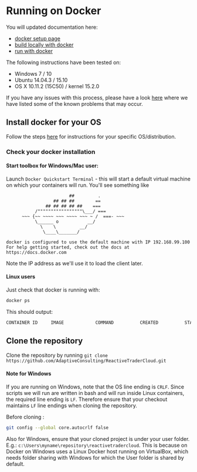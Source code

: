 # Running on Docker

You will updated documentation here:
- [docker setup page](https://github.com/AdaptiveConsulting/ReactiveTraderCloud/blob/master/docs/deployment/docker-setup.md)
- [build locally with docker](https://github.com/AdaptiveConsulting/ReactiveTraderCloud/blob/master/docs/deployment/build-rtc-locally.md)
- [run with docker](https://github.com/AdaptiveConsulting/ReactiveTraderCloud/blob/master/docs/deployment/run-rtc-with-docker.md)


The following instructions have been tested on: 
- Windows 7 / 10
- Ubuntu 14.04.3 / 15.10
- OS X 10.11.2 (15C50) / kernel 15.2.0

If you have any issues with this process, please have a look [here](docker-issues.md) where we have listed some of the known problems that may occur.

## Install docker for your OS

Follow the steps [here](https://docs.docker.com/engine/installation/) for instructions for your specific OS/distribution.

### Check your docker installation
#### Start toolbox for Windows/Mac user:
Launch `Docker Quickstart Terminal` - this will start a default virtual machine on which your containers will run. You'll see something like

```
                        ##         .
                  ## ## ##        ==
               ## ## ## ## ##    ===
           /"""""""""""""""""\___/ ===
      ~~~ {~~ ~~~~ ~~~ ~~~~ ~~~ ~ /  ===- ~~~
           \______ o           __/
             \    \         __/
              \____\_______/

docker is configured to use the default machine with IP 192.168.99.100
For help getting started, check out the docs at https://docs.docker.com
``` 

Note the IP address as we'll use it to load the client later.


#### Linux users
Just check that docker is running with:

```bash
docker ps
```
This should output:

```bash
CONTAINER ID     IMAGE            COMMAND          CREATED          STATUS           PORTS            NAMES

```


## Clone the repository

Clone the repository by running `git clone https://github.com/AdaptiveConsulting/ReactiveTraderCloud.git`

#### Note for Windows

If you are running on Windows, note that the OS line ending is `CRLF`. Since scripts we will run are written in bash and will run inside Linux containers, the required line ending is `LF`.
Therefore ensure that your checkout maintains `LF` line endings when cloning the repository.

Before cloning :
```bash
git config --global core.autocrlf false
```

Also for Windows, ensure that your cloned project is under your user folder. E.g.: `c:\Users\myname\repository\reactivetradercloud`. This is because on Docker on Windows uses a Linux Docker host running on VirtualBox, which needs folder sharing with Windows for which the User folder is shared by default.
